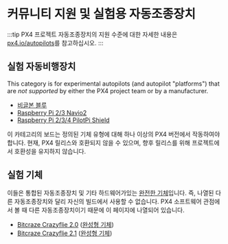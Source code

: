 # 커뮤니티 지원 및 실험용 자동조종장치

:::tip PX4 프로젝트 자동조종장치의 지원 수준에 대한 자세한 내용은 [px4.io/autopilots](https://px4.io/autopilots/)를 참고하십시오.
:::

## 실험 자동비행장치

This category is for experimental autopilots (and autopilot "platforms") that are _not supported_ by either the PX4 project team or by a manufacturer.

- [비글본 블루](../flight_controller/beaglebone_blue.md)
- [Raspberry Pi 2/3 Navio2](../flight_controller/raspberry_pi_navio2.md)
- [Raspberry Pi 2/3/4 PilotPi Shield](../flight_controller/raspberry_pi_pilotpi.md)

이 카테고리의 보드는 정의된 기체 유형에 대해 하나 이상의 PX4 버전에서 작동하여야합니다. 현재, PX4 릴리스와 호환되지 않을 수 있으며, 향후 릴리스를 위해 프로젝트에서 호환성을 유지하지 않습니다.

## 실험 기체

이들은 통합된 자동조종장치 및 기타 하드웨어가있는 [완전한 기체](../complete_vehicles/README.md)입니다. 즉, 나열된 다른 자동조종장치와 달리 자신의 빌드에서 사용할 수 없습니다. PX4 소프트웨어 관점에서 볼 때 다른 자동조종장치이기 때문에 이 페이지에 나열되어 있습니다.

- [Bitcraze Crazyflie 2.0](../complete_vehicles/crazyflie2.md) ([완성형 기체](../complete_vehicles/README.md))
- [Bitcraze Crazyflie 2.1](../complete_vehicles/crazyflie21.md) ([완성형 기체](../complete_vehicles/README.md))
